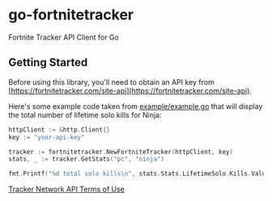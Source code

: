 # go-fortnitetracker
Fortnite Tracker API Client for Go

## Getting Started

Before using this library, you'll need to obtain an API key from [https://fortnitetracker.com/site-api](https://fortnitetracker.com/site-api).

Here's some example code taken from [example/example.go](example/example.go) that will display the total number of lifetime solo kills for Ninja:

```go
httpClient := &http.Client{}
key := "your-api-key"

tracker := fortnitetracker.NewFortniteTracker(httpClient, key)
stats, _ := tracker.GetStats("pc", "ninja")

fmt.Printf("%d total solo kills\n", stats.Stats.LifetimeSolo.Kills.ValueInt)
```

[Tracker Network API Terms of Use](https://docs.google.com/document/d/1p3C7hV1WOo4figK2CNzSG_muAuszUIJ-hzzrv2toqrE/edit)
